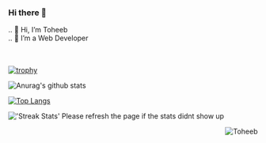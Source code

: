### Hi there 👋

.. 👋 Hi, I’m Toheeb <br>
.. 👀 I’m a Web Developer <br>
<br><br>


  [![trophy](https://github-profile-trophy.vercel.app/?username=Toheeb345&theme=onedark)](https://github.com/ryo-ma/github-profile-trophy)



![Anurag's github stats](https://github-readme-stats.vercel.app/api?username=Toheeb345&theme=onedark)


[![Top Langs](https://github-readme-stats.vercel.app/api/top-langs/?username=Toheeb345&theme=onedark)](https://github.com/anuraghazra/github-readme-stats)

<img alt="'Streak Stats' Please refresh the page if the stats didnt show up" src="https://github-readme-streak-stats.herokuapp.com/?user=Toheeb345&theme=dark">

<p align="right"> <img src="https://komarev.com/ghpvc/?username=Toheeb345&label=Profile%20views&theme=onedark&style=flat" alt="Toheeb" /> </p>
<!--
**Toheeb345/Toheeb345** is a ✨ _special_ ✨ repository because its `README.md` (this file) appears on your GitHub profile.

Here are some ideas to get you started:

- 🔭 I’m currently working on ...
- 🌱 I’m currently learning ...
- 👯 I’m looking to collaborate on ...
- 🤔 I’m looking for help with ...
- 💬 Ask me about ...
- 📫 How to reach me: ...
- 😄 Pronouns: ...
- ⚡ Fun fact: ...
-->
